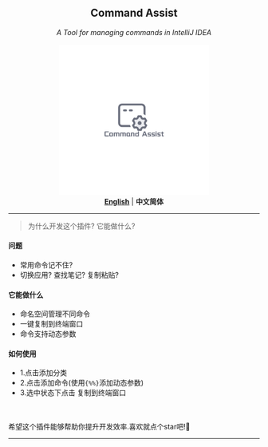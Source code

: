 
<!-- Plugin description -->

<div  align="center">
    <h2>Command Assist</h2>
    <i>A Tool for managing commands in IntelliJ IDEA</i>
    <br><br>
    <div style="padding-bottom: var(-100px);">
    <img alt="Command Assist" height="300" src="src/main/resources/asset/Command_Assist.png" title="logo" width="300"/>
    </div>
    <div style="padding-top: var(-100px);">
        <a href="README.md"><b>English</b></a> | <b>中文简体</b>
    </div>
</div>

---


> 为什么开发这个插件? 它能做什么?
#### 问题
- 常用命令记不住?
- 切换应用? 查找笔记? 复制粘贴?

#### 它能做什么
- 命名空间管理不同命令
- 一键复制到终端窗口
- 命令支持动态参数

#### 如何使用
- 1.点击添加分类
- 2.点击添加命令(使用`{%%}`添加动态参数)
- 3.选中状态下点击 复制到终端窗口
<br>
<br>
  希望这个插件能够帮助你提升开发效率.喜欢就点个star吧!🫣

---
<!-- Plugin description end -->
